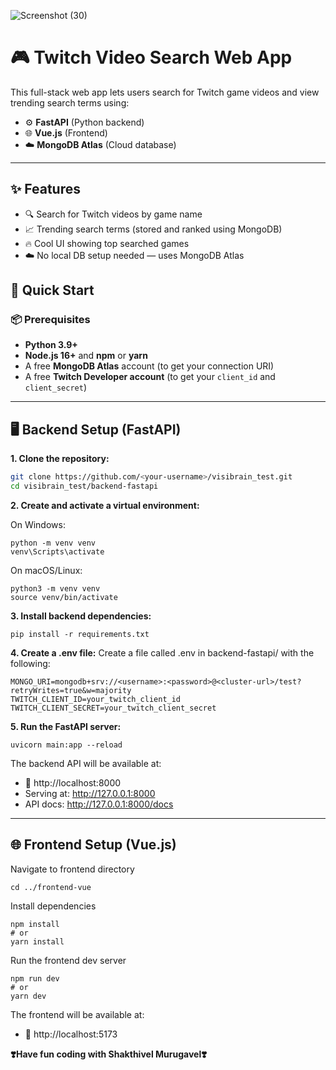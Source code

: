 ![Screenshot (30)](https://github.com/user-attachments/assets/4934d9cd-c727-4d3d-9592-647e8d10d99f)


# 🎮 Twitch Video Search Web App

This full-stack web app lets users search for Twitch game videos and view trending search terms using:

- ⚙️ **FastAPI** (Python backend)
- 🌐 **Vue.js** (Frontend)
- ☁️ **MongoDB Atlas** (Cloud database)

---

## ✨ Features

- 🔍 Search for Twitch videos by game name
- 📈 Trending search terms (stored and ranked using MongoDB)
- 🔥 Cool UI showing top searched games
- ☁️ No local DB setup needed — uses MongoDB Atlas

## 🚀 Quick Start

### 📦 Prerequisites

- **Python 3.9+**
- **Node.js 16+** and **npm** or **yarn**
- A free **MongoDB Atlas** account (to get your connection URI)
- A free **Twitch Developer account** (to get your `client_id` and `client_secret`)

---

## 🖥️ Backend Setup (FastAPI)

**1. Clone the repository:**

   ```bash
   git clone https://github.com/<your-username>/visibrain_test.git
   cd visibrain_test/backend-fastapi
   ```


**2. Create and activate a virtual environment:**

On Windows:
```
python -m venv venv
venv\Scripts\activate
```

On macOS/Linux:
```
python3 -m venv venv
source venv/bin/activate
```

**3. Install backend dependencies:**

``` pip install -r requirements.txt ```


**4. Create a .env file:**
Create a file called .env in backend-fastapi/ with the following:
```
MONGO_URI=mongodb+srv://<username>:<password>@<cluster-url>/test?retryWrites=true&w=majority
TWITCH_CLIENT_ID=your_twitch_client_id
TWITCH_CLIENT_SECRET=your_twitch_client_secret
```


**5. Run the FastAPI server:**
```
uvicorn main:app --reload
```

The backend API will be available at:

- 📍 http://localhost:8000
- Serving at: http://127.0.0.1:8000
- API docs: http://127.0.0.1:8000/docs 


---

## 🌐 Frontend Setup (Vue.js)
Navigate to frontend directory


```cd ../frontend-vue```


Install dependencies

```
npm install
# or
yarn install
```

Run the frontend dev server

```
npm run dev
# or
yarn dev
```

The frontend will be available at:

- 📍 http://localhost:5173


**❣️Have fun coding with Shakthivel Murugavel❣️**